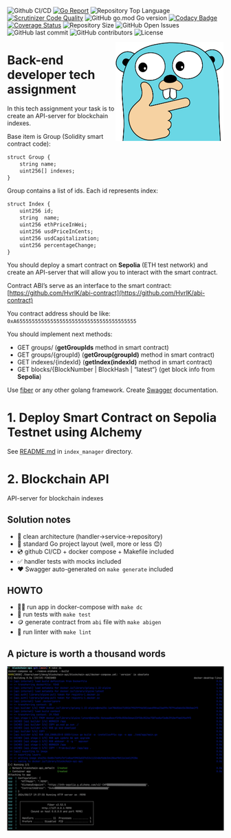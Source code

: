 ![Github CI/CD](https://github.com/cronnoss/blockchain-api/actions/workflows/go.yml/badge.svg)
[![Go Report](https://goreportcard.com/badge/github.com/cronnoss/blockchain-api)](https://goreportcard.com/report/github.com/cronnoss/blockchain-api)
![Repository Top Language](https://img.shields.io/github/languages/top/cronnoss/blockchain-api.svg)
[![Scrutinizer Code Quality](https://scrutinizer-ci.com/g/cronnoss/blockchain-api/badges/quality-score.png?b=main)](https://scrutinizer-ci.com/g/cronnoss/blockchain-api/?branch=main)
![GitHub go.mod Go version](https://img.shields.io/github/go-mod/go-version/cronnoss/blockchain-api.svg)
[![Codacy Badge](https://api.codacy.com/project/badge/Grade/bf381a805bd34d95b9506f01a0113b66)](https://app.codacy.com/gh/cronnoss/blockchain-api?utm_source=github.com&utm_medium=referral&utm_content=cronnoss/blockchain-api&utm_campaign=Badge_Grade)
[![Coverage Status](https://coveralls.io/repos/github/cronnoss/blockchain-api/badge.svg)](https://coveralls.io/github/cronnoss/blockchain-api)
![Repository Size](https://img.shields.io/github/repo-size/cronnoss/blockchain-api?style=flat-square)
![GitHub Open Issues](https://img.shields.io/github/issues/cronnoss/blockchain-api.svg)
![GitHub last commit](https://img.shields.io/github/last-commit/cronnoss/blockchain-api.svg)
![GitHub contributors](https://img.shields.io/github/contributors/cronnoss/blockchain-api.svg)
![License](https://img.shields.io/badge/license-Apache%202-blue)


<img align="right" width="50%" src="./images/big-gopher.png">

# Back-end developer tech assignment

In this tech assignment your task is to create an API-server for blockchain indexes.

Base item is Group (Solidity smart contract code):
```solidity
struct Group { 
    string name; 
    uint256[] indexes;
}
```

Group contains a list of ids. Each id represents index: 
```solidity
struct Index {
    uint256 id;
    string  name;
    uint256 ethPriceInWei; 
    uint256 usdPriceInCents; 
    uint256 usdCapitalization; 
    uint256 percentageChange;
}
```

You should deploy a smart contract on **Sepolia** (ETH test network) and create an API-server that will allow you to interact with the smart contract.

Contract ABI’s serve as an interface to the smart contract: [https://github.com/HvrlK/abi-contract](https://github.com/HvrlK/abi-contract)

You contract address should be like: `0xA655555555555555555555555555555555555555`

You should implement next methods:
- GET groups/ (**getGroupIds** method in smart contract)
- GET groups/{groupId} (**getGroup(groupId)** method in smart contract)
- GET indexes/{indexId} (**getIndex(indexId)** method in smart contract)
- GET blocks/{BlockNumber | BlockHash | “latest“} (get block info from **Sepolia**)

Use [fiber](https://github.com/gofiber/fiber) or any other golang framework. Create [Swagger](https://github.com/go-swagger/go-swagger) documentation.

# 1. Deploy Smart Contract on Sepolia Testnet using Alchemy

See [README.md](index_manager/README.md) in `index_manager` directory.


# 2. Blockchain API

API-server for blockchain indexes

## Solution notes

- :trident: clean architecture (handler->service->repository)
- :book: standard Go project layout (well, more or less :blush:)
- :cd: github CI/CD + docker compose + Makefile included
- :white_check_mark: handler tests with mocks included
- :heart: Swagger auto-generated on `make generate` included

## HOWTO

- :running_man: run app in docker-compose with `make dc`
- :test_tube: run tests with `make test`
- :coin: generate contract from `abi` file with `make abigen`
- :sunflower: run linter with `make lint`

## A picture is worth a thousand words

<img src="./images/make-run.png">
